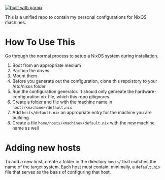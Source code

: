[![built with garnix](https://img.shields.io/endpoint.svg?url=https%3A%2F%2Fgarnix.io%2Fapi%2Fbadges%2Fgarnix-io%2Fhello-garnix)](https://garnix.io)

This is a unified repo to contain my personal configurations for NixOS machines.

# How To Use This

Go through the normal process to setup a NixOS system during installation.

1. Boot from an appropriate medium
2. Parition the drives
3. Mount them
4. Before you generate out the configuration, clone this repoistory to your
   /etc/nixos folder
5. Run the configuration generator. It should only genreate the hardware-configuration.nix
   file, which this repo gitignores
6. Create a folder and file with the machine name in `hosts/<machine>/default.nix`
7. Add `hosts/default.nix` an appropriate entry for the machine you are building
8. Create a file `home/hosts/<machine>/default.nix` with the new machine name as well

# Adding new hosts

To add a new host, create a folder in the directory `hosts/` that matches the name of
the target system. Each host must contain, minimally, a `default.nix` file that serves
as the basis of configuring that host.
